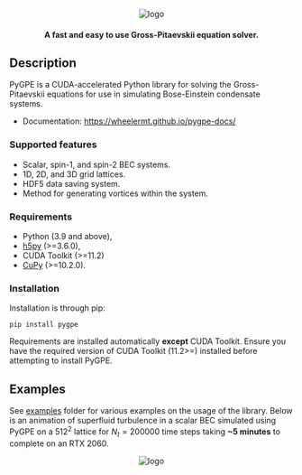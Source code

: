 <p align="center"><img src="docs/pygpe.png" alt="logo" ></p>

<h4 align="center">A fast and easy to use Gross-Pitaevskii equation solver.</h4>

## Description

PyGPE is a CUDA-accelerated Python library for solving the Gross-Pitaevskii equations for use in simulating
Bose-Einstein condensate systems.

- Documentation: https://wheelermt.github.io/pygpe-docs/

### Supported features

- Scalar, spin-1, and spin-2 BEC systems.
- 1D, 2D, and 3D grid lattices.
- HDF5 data saving system.
- Method for generating vortices within the system.

### Requirements

- Python (3.9 and above),
- [h5py](https://github.com/h5py/h5py) (>=3.6.0),
- CUDA Toolkit (>=11.2)
- [CuPy](https://github.com/cupy/cupy) (>=10.2.0).

### Installation

Installation is through pip:

    pip install pygpe

Requirements are installed automatically **except** CUDA Toolkit.
Ensure you have the required version of CUDA Toolkit (11.2>=) installed before attempting to install PyGPE.

## Examples

See [examples](examples) folder for various examples on the usage of the library.
Below is an animation of superfluid turbulence in a scalar BEC simulated using PyGPE on a $512^2$ lattice
for $N_t=200000$ time steps taking **~5 minutes** to complete on an RTX 2060.

<p align="center"><img src="docs/animation.gif" alt="logo" > </p>
